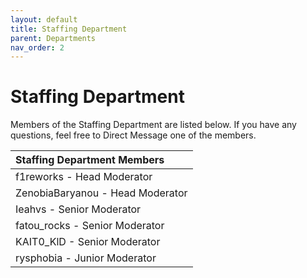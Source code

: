 ```yaml
---
layout: default
title: Staffing Department
parent: Departments
nav_order: 2
---
```


# Staffing Department
Members of the Staffing Department are listed below. If you have any questions, feel free to Direct Message one of the members.

| Staffing Department Members      | 
|:-------------|
| f1reworks - Head Moderator |
| ZenobiaBaryanou - Head Moderator |
| Ieahvs - Senior Moderator |
| fatou_rocks - Senior Moderator |
| KAIT0_KlD - Senior Moderator |
| rysphobia - Junior Moderator |
